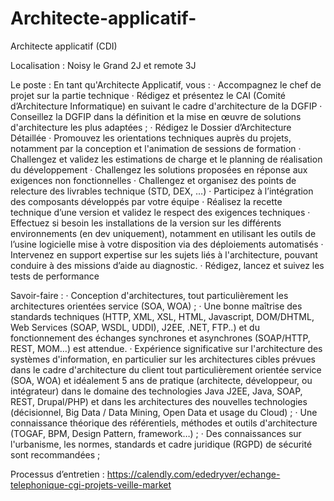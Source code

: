 # Architecte-applicatif-

Architecte applicatif (CDI)

Localisation : Noisy le Grand 2J et remote 3J

Le poste : 
En tant qu'Architecte Applicatif, vous :
·       Accompagnez le chef de projet sur la partie technique
·       Rédigez et présentez le CAI (Comité d’Architecture Informatique) en suivant le cadre d'architecture de la DGFIP
·       Conseillez la DGFIP dans la définition et la mise en œuvre de solutions d'architecture les plus adaptées ;
·       Rédigez le Dossier d’Architecture Détaillée
·       Promouvez les orientations techniques auprès du projets, notamment par la conception et l'animation de sessions de formation
·       Challengez et validez les estimations de charge et le planning de réalisation du développement
·       Challengez les solutions proposées en réponse aux exigences non fonctionnelles
·       Challengez et organisez des points de relecture des livrables technique (STD, DEX, …)
·       Participez à l’intégration des composants développés par votre équipe
·       Réalisez la recette technique d’une version et validez le respect des exigences techniques
·       Effectuez si besoin les installations de la version sur les différents environnements (en dev uniquement), notamment en utilisant les outils de l’usine logicielle mise à votre disposition via des déploiements automatisés
·       Intervenez en support expertise sur les sujets liés à l'architecture, pouvant conduire à des missions d’aide au diagnostic.
·       Rédigez, lancez et suivez les tests de performance

Savoir-faire :
·       Conception d'architectures, tout particulièrement les architectures orientées service (SOA, WOA) ;
·       Une bonne maîtrise des standards techniques (HTTP, XML, XSL, HTML, Javascript, DOM/DHTML, Web Services (SOAP, WSDL, UDDI), J2EE, .NET, FTP..) et du fonctionnement des échanges synchrones et asynchrones (SOAP/HTTP, REST, MOM…) est attendue.
·       Expérience significative sur l'architecture des systèmes d'information, en particulier sur les architectures cibles prévues dans le cadre d'architecture du client tout particulièrement orientée service (SOA, WOA) et idéalement 5 ans de pratique (architecte, développeur, ou intégrateur) dans le domaine des technologies Java J2EE, Java, SOAP, REST, Drupal/PHP) et dans les architectures des nouvelles technologies (décisionnel, Big Data / Data Mining, Open Data et usage du Cloud) ;
·       Une connaissance théorique des référentiels, méthodes et outils d'architecture (TOGAF, BPM, Design Pattern, framework…) ;
·       Des connaissances sur l'urbanisme, les normes, standards et cadre juridique (RGPD) de sécurité sont recommandées ;


Processus d’entretien : https://calendly.com/ededryver/echange-telephonique-cgi-projets-veille-market
